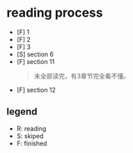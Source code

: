 # reading process

- [F] 1
- [F] 2
- [F] 3
- [S] section 6
- [F] section 11
	> 未全部读完，有3章节完全看不懂。
- [F] section 12

## legend

- R: reading
- S: skiped
- F: finished